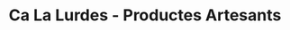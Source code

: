 ---
title: "Ca La Lurdes - Productes Artesants"
url: /valls/ca-la-lurdes-productes-artesants/
shop: panadería
---